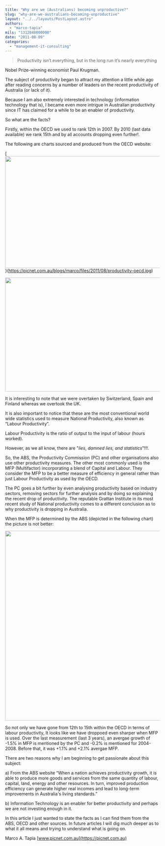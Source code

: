 ```yaml
---
title: "Why are we (Australians) becoming unproductive?"
slug: "why-are-we-australians-becoming-unproductive"
layout: "../../layouts/PostLayout.astro"
authors: 
  - "marco-tapia"
mils: "1312848000000"
date: "2011-08-09"
categories: 
  - "management-it-consulting"
---
```


> Productivity isn’t everything, but in the long run it’s nearly everything

Nobel Prize-winning economist Paul Krugman.

The subject of productivity began to attract my attention a little while ago after reading concerns by a number of leaders on the recent productivity of Australia (or lack of it).

Because I am also extremely interested in technology (information technology that is), I became even more intrigue in Australian productivity since IT has claimed for a while to be an enabler of productivity.

So what are the facts?

Firstly, within the OECD we used to rank 12th in 2007. By 2010 (last data available) we rank 15th and by all accounts dropping even further!.

The following are charts sourced and produced from the OECD website:

[<img src="/images/productivity-oecd-1024x638.jpg" width=584 height=363  >}(https://picnet.com.au/blogs/marco/files/2011/08/productivity-oecd.jpg)

[<img src="/images/gdp-hrs-worked-1024x649.jpg" width=584 height=370  >](https://picnet.com.au/blogs/marco/files/2011/08/gdp-hrs-worked.jpg)

It is interesting to note that we were overtaken by Switzerland, Spain and Finland whereas we overtook the UK.

It is also important to notice that these are the most conventional world wide statistics used to measure National Productivity, also known as “Labour Productivity”.

Labour Productivity is the ratio of output to the input of labour (hours worked).

However, as we all know, there are "_lies_, _damned lies, and statistics_"!!!.

So, the ABS, the Productivity Commission (PC) and other organisations also use other productivity measures. The other most commonly used is the MFP (Multifactor) incorporating a blend of Capital and Labour. They consider the MFP to be a better measure of efficiency in general rather than just Labour Productivity as used by the OECD.

The PC goes a bit further by even analysing productivity based on industry sectors, removing sectors for further analysis and by doing so explaining the recent drop of productivity. The reputable Grattan Institute in its most recent study of National productivity comes to a different conclusion as to why productivity is dropping in Australia.

When the MFP is determined by the ABS (depicted in the following chart) the picture is not better:

[<img src="/images/multifactor-productivity.jpg" width=639 height=616  >](https://picnet.com.au/blogs/marco/files/2011/08/multifactor-productivity.jpg)

So not only we have gone from 12th to 15th within the OECD in terms of labour productivity, It looks like we have droppoed even sharper when MFP is used. Over the last measurement (last 3 years), an avergae growth of -1.5% in MFP is mentioned by the PC and -0.2% is mentioned for 2004-2008. Before that, it was +1.1% and +2.1% avergae MFP.

There are two reasons why I am beginning to get passionate about this subject:

a) From the ABS website “When a nation achieves productivity growth, it is able to produce more goods and services from the same quantity of labour, capital, land, energy and other resources. In turn, improved production efficiency can generate higher real incomes and lead to long-term improvements in Australia's living standards.”

b) Information Technology is an enabler for better productivity and perhaps we are not investing enough in it.

In this article I just wanted to state the facts as I can find them from the ABS, OECD and other sources. In future articles I will dig much deeper as to what it all means and trying to understand what is going on.

Marco A. Tapia [www.picnet.com.au](https://picnet.com.au)
